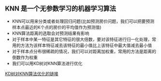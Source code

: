 ## KNN 是一个无参数学习的机器学习算法 

* KNN可以用来分类或者处理回归问题(比如预测房价问题，我们可以把要预测样本点最近的K个点的房价的平均值作为预测值)
* KNN算法距离的选取会对预测结果有影响
* 对于样本中某一特征是其它特征的很大倍数，要对该特征进行归一化处理，常用的方法为该样本特征减去该特征的最小值比上该特征中最大值减去最小值
* 对于样本点分布很稀疏的情况，我们可以对距离加权重，常用的方法是距离的倒数作为权重
* 我们可以用KD树对KNN算法进行优化



[KD树对KNN算法优化的链接](https://blog.csdn.net/ggdhs/article/details/93663223)
